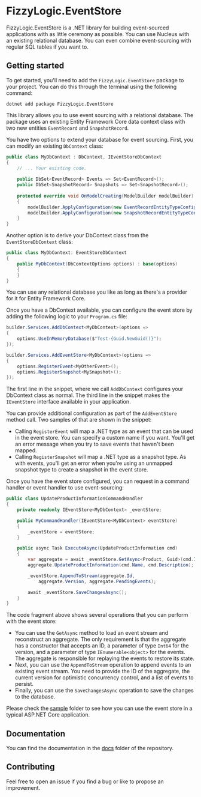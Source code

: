 # FizzyLogic.EventStore

FizzyLogic.EventStore is a .NET library for building event-sourced applications
with as little ceremony as possible. You can use Nucleus with an existing
relational database. You can even combine event-sourcing with regular SQL
tables if you want to.

## Getting started

To get started, you'll need to add the `FizzyLogic.EventStore` package to your
project. You can do this through the terminal using the following command:

```shell
dotnet add package FizzyLogic.EventStore
```

This library allows you to use event sourcing with a relational database.
The package uses an existing Entity Framework Core data context class with two
new entities `EventRecord` and `SnapshotRecord`. 

You have two options to extend your database for event sourcing. First, you can
modify an existing `DbContext` class:

```csharp
public class MyDbContext : DbContext, IEventStoreDbContext
{
    // ... Your existing code.
  
    public DbSet<EventRecord> Events => Set<EventRecord>();
    public DbSet<SnapshotRecord> Snapshots => Set<SnapshotRecord>();
  
    protected override void OnModelCreating(ModelBuilder modelBuilder)
    {
        modelBuilder.ApplyConfiguration(new EventRecordEntityTypeConfiguration());
        modelBuilder.ApplyConfiguration(new SnapshotRecordEntityTypeConfiguration());
    }
}
```

Another option is to derive your DbContext class from the `EventStoreDbContext`
class:

```csharp
public class MyDbContext: EventStoreDbContext 
{
    public MyDbContext(DbContextOptions options) : base(options)
    {
    }
}
```

You can use any relational database you like as long as there's a provider for
it for Entity Framework Core.

Once you have a DbContext available, you can configure the event store by adding
the following logic to your `Program.cs` file:

```csharp
builder.Services.AddDbContext<MyDbContext>(options => 
{ 
    options.UseInMemoryDatabase($"Test-{Guid.NewGuid()}"); 
});

builder.Services.AddEventStore<MyDbContext>(options =>
{
    options.RegisterEvent<MyOtherEvent>();
    options.RegisterSnapshot<MySnapshot>();
});
```

The first line in the snippet, where we call `AddDbContext` configures your
DbContext class as normal. The third line in the snippet makes the `IEventStore`
interface available in your application. 

You can provide additional configuration as part of the `AddEventStore` method
call. Two samples of that are shown in the snippet:

* Calling `RegisterEvent` will map a .NET type as an event that can be used in
  the event store. You can specify a custom name if you want. You'll get an
  error message when you try to save events that haven't been mapped.
* Calling `RegisterSnapshot` will map a .NET type as a snapshot type. As with
  events, you'll get an error when you're using an unmapped snapshot type to
  create a snapshot in the event store.
  
Once you have the event store configured, you can request in a command handler
or event handler to use event-sourcing:

```csharp
public class UpdateProductInformationCommandHandler
{
    private readonly IEventStore<MyDbContext> _eventStore;

    public MyCommandHandler(IEventStore<MyDbContext> eventStore)
    {
        _eventStore = eventStore;
    }

    public async Task ExecuteAsync(UpdateProductInformation cmd) 
    {
        var aggregate = await _eventStore.GetAsync<Product, Guid>(cmd.Id);
        aggregate.UpdateProductInformation(cmd.Name, cmd.Description);

        _eventStore.AppendToStream(aggregate.Id, 
            aggregate.Version, aggregate.PendingEvents);

        await _eventStore.SaveChangesAsync();
    }
}
```

The code fragment above shows several operations that you can perform with
the event store:

* You can use the `GetAsync` method to load an event stream and reconstruct
  an aggregate. The only requirement is that the aggregate has a constructor
  that accepts an ID, a parameter of type `Int64` for the version, and a
  parameter of type `IEnumerable<object>` for the events. The aggregate is
  responsible for replaying the events to restore its state.
* Next, you can use the `AppendToStream` operation to append events to an
  existing event stream. You need to provide the ID of the aggregate, the
  current version for optimistic concurrency control, and a list of events to
  persist.
* Finally, you can use the `SaveChangesAsync` operation to save the changes to
  the database. 

Please check the [sample](./sample) folder to see how you can use the event
store in a typical ASP.NET Core application. 

## Documentation

You can find the documentation in the [docs](./docs) folder of the repository.

## Contributing

Feel free to open an issue if you find a bug or like to propose an improvement.